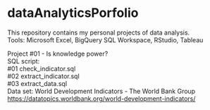 # dataAnalyticsPorfolio  
This repository contains my personal projects of data analysis.  
Tools: Microsoft Excel, BigQuery SQL Workspace, RStudio, Tableau  

Project #01 - Is knowledge power?  
SQL script:  
#01 check_indicator.sql  
#02 extract_indicator.sql  
#03 extract_data.sql  
Data set: World Development Indicators - The World Bank Group https://datatopics.worldbank.org/world-development-indicators/  
